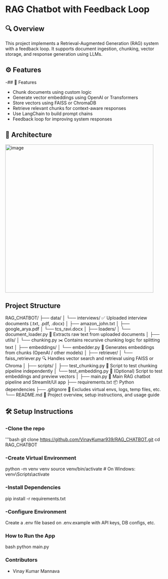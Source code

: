 # RAG Chatbot with Feedback Loop

## 🔍 Overview
This project implements a Retrieval-Augmented Generation (RAG) system with a feedback loop. It supports document ingestion, chunking, vector storage, and response generation using LLMs.

## ⚙️ Features
-## 🔧 Features
- Chunk documents using custom logic
- Generate vector embeddings using OpenAI or Transformers
- Store vectors using FAISS or ChromaDB
- Retrieve relevant chunks for context-aware responses
- Use LangChain to build prompt chains
- Feedback loop for improving system responses

## 🧱 Architecture
 <img width="468" alt="image" src="https://github.com/user-attachments/assets/b65a5646-fbfb-4c59-b05b-7aaede9a1312" />

## Project Structure

RAG_CHATBOT/
├── data/
│   └── interviews/             ✅ Uploaded interview documents (.txt, .pdf, .docx)
│       ├── amazon_john.txt
│       ├── google_arya.pdf
│       └── tcs_ravi.docx
│
├── loaders/
│   └── document_loader.py      📄 Extracts raw text from uploaded documents
│
├── utils/
│   └── chunking.py             ✂️  Contains recursive chunking logic for splitting text
│
├── embeddings/
│   └── embedder.py             🧠 Generates embeddings from chunks (OpenAI / other models)
│
├── retriever/
│   └── faiss_retriever.py      🔍 Handles vector search and retrieval using FAISS or Chroma
│
├── scripts/
│   ├── test_chunking.py        🧪 Script to test chunking pipeline independently
│   └── test_embedding.py       🧪 (Optional) Script to test embeddings and preview vectors
│
├── main.py                     🚀 Main RAG chatbot pipeline and Streamlit/UI app
├── requirements.txt            📦 Python dependencies
├── .gitignore                  🚫 Excludes virtual envs, logs, temp files, etc.
└── README.md                   📘 Project overview, setup instructions, and usage guide


## 🛠️ Setup Instructions

###  -Clone the repo
   '''bash
      git clone  https://github.com/VinayKumar939/RAG_CHATBOT.git 
      cd RAG_CHATBOT

### -Create Virtual Environment
   python -m venv venv
source venv/bin/activate  # On Windows: venv\Scripts\activate

###  -Install Dependencies
  pip install -r requirements.txt
  
### -Configure  Environment 
Create a .env file based on .env.example with API keys, DB configs, etc.

### How to Run the App
 bash 
 python main.py

### Contributors
- Vinay Kumar Mannava








   





